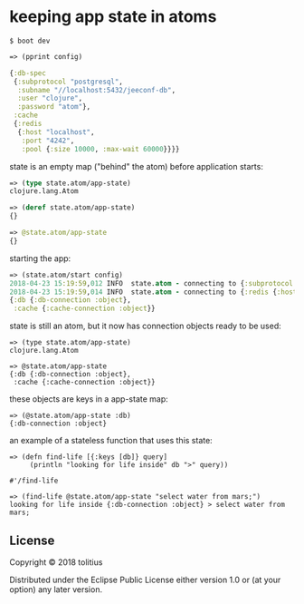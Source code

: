 # keeping app state in atoms

```
$ boot dev
```
```clojure
=> (pprint config)

{:db-spec
 {:subprotocol "postgresql",
  :subname "//localhost:5432/jeeconf-db",
  :user "clojure",
  :password "atom"},
 :cache
 {:redis
  {:host "localhost",
   :port "4242",
   :pool {:size 10000, :max-wait 60000}}}}
```

state is an empty map ("behind" the atom) before application starts:

```clojure
=> (type state.atom/app-state)
clojure.lang.Atom

=> (deref state.atom/app-state)
{}

=> @state.atom/app-state
{}
```

starting the app:

```clojure
=> (state.atom/start config)
2018-04-23 15:19:59,012 INFO  state.atom - connecting to {:subprotocol postgresql, :subname //localhost:5432/jeeconf-db, :user clojure, :password atom}
2018-04-23 15:19:59,014 INFO  state.atom - connecting to {:redis {:host localhost, :port 4242, :pool {:size 10000, :max-wait 60000}}}
{:db {:db-connection :object},
 :cache {:cache-connection :object}}
```

state is still an atom, but it now has connection objects ready to be used:

```
=> (type state.atom/app-state)
clojure.lang.Atom

=> @state.atom/app-state
{:db {:db-connection :object},
 :cache {:cache-connection :object}}
```

these objects are keys in a app-state map:

```
=> (@state.atom/app-state :db)
{:db-connection :object}
```

an example of a stateless function that uses this state:

```
=> (defn find-life [{:keys [db]} query]
     (println "looking for life inside" db ">" query))

#'/find-life
```

```
=> (find-life @state.atom/app-state "select water from mars;")
looking for life inside {:db-connection :object} > select water from mars;
```

## License

Copyright © 2018 tolitius

Distributed under the Eclipse Public License either version 1.0 or (at your option) any later version.
